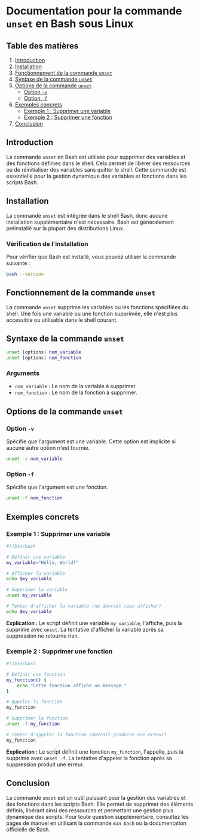 # Documentation pour la commande `unset` en Bash sous Linux

## Table des matières
1. [Introduction](#introduction)
2. [Installation](#installation)
3. [Fonctionnement de la commande `unset`](#fonctionnement-de-la-commande-unset)
4. [Syntaxe de la commande `unset`](#syntaxe-de-la-commande-unset)
5. [Options de la commande `unset`](#options-de-la-commande-unset)
    - [Option `-v`](#option--v)
    - [Option `-f`](#option--f)
6. [Exemples concrets](#exemples-concrets)
    - [Exemple 1 : Supprimer une variable](#exemple-1--supprimer-une-variable)
    - [Exemple 2 : Supprimer une fonction](#exemple-2--supprimer-une-fonction)
7. [Conclusion](#conclusion)

## Introduction

La commande `unset` en Bash est utilisée pour supprimer des variables et des fonctions définies dans le shell. Cela permet de libérer des ressources ou de réinitialiser des variables sans quitter le shell. Cette commande est essentielle pour la gestion dynamique des variables et fonctions dans les scripts Bash.

## Installation

La commande `unset` est intégrée dans le shell Bash, donc aucune installation supplémentaire n'est nécessaire. Bash est généralement préinstallé sur la plupart des distributions Linux.

### Vérification de l'installation

Pour vérifier que Bash est installé, vous pouvez utiliser la commande suivante :

```bash
bash --version
```

## Fonctionnement de la commande `unset`

La commande `unset` supprime les variables ou les fonctions spécifiées du shell. Une fois une variable ou une fonction supprimée, elle n'est plus accessible ou utilisable dans le shell courant.

## Syntaxe de la commande `unset`

```bash
unset [options] nom_variable
unset [options] nom_fonction
```

### Arguments

- `nom_variable` : Le nom de la variable à supprimer.
- `nom_fonction` : Le nom de la fonction à supprimer.

## Options de la commande `unset`

### Option `-v`

Spécifie que l'argument est une variable. Cette option est implicite si aucune autre option n'est fournie.

```bash
unset -v nom_variable
```

### Option `-f`

Spécifie que l'argument est une fonction.

```bash
unset -f nom_fonction
```

## Exemples concrets

### Exemple 1 : Supprimer une variable

```bash
#!/bin/bash

# Définir une variable
my_variable="Hello, World!"

# Afficher la variable
echo $my_variable

# Supprimer la variable
unset my_variable

# Tenter d'afficher la variable (ne devrait rien afficher)
echo $my_variable
```

**Explication :** Le script définit une variable `my_variable`, l'affiche, puis la supprime avec `unset`. La tentative d'afficher la variable après sa suppression ne retourne rien.

### Exemple 2 : Supprimer une fonction

```bash
#!/bin/bash

# Définir une fonction
my_function() {
    echo "Cette fonction affiche un message."
}

# Appeler la fonction
my_function

# Supprimer la fonction
unset -f my_function

# Tenter d'appeler la fonction (devrait produire une erreur)
my_function
```

**Explication :** Le script définit une fonction `my_function`, l'appelle, puis la supprime avec `unset -f`. La tentative d'appeler la fonction après sa suppression produit une erreur.

## Conclusion

La commande `unset` est un outil puissant pour la gestion des variables et des fonctions dans les scripts Bash. Elle permet de supprimer des éléments définis, libérant ainsi des ressources et permettant une gestion plus dynamique des scripts. Pour toute question supplémentaire, consultez les pages de manuel en utilisant la commande `man bash` ou la documentation officielle de Bash.